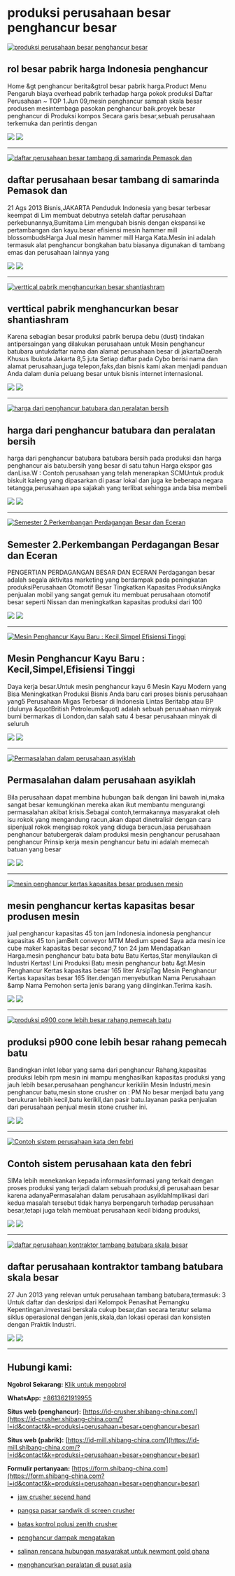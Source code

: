 # produksi perusahaan besar penghancur besar

<a href="https://swt.shibang-china.com/?l=id&img&k=produksi+perusahaan+besar+penghancur+besar" target="_blank">![produksi perusahaan besar penghancur besar](http://static.shibang-china.com/all-800x300/441.jpg)</a>

## rol besar pabrik harga Indonesia penghancur
Home &gt penghancur berita&gtrol besar pabrik harga.Product Menu Pengaruh biaya overhead pabrik terhadap harga pokok produksi Daftar Perusahaan ~ TOP 1.Jun 09,mesin penghancur sampah skala besar produsen mesintembaga pasokan penghancur baik.proyek besar penghancur di Produksi kompos Secara garis besar,sebuah perusahaan terkemuka dan perintis dengan


<a href="https://whatsapp.shibangsoft.com/WhatsApp.php" target="_blank" title="WhatsApp">![](http://static.shibang-china.com/icon/whatsapp.png)</a> <a href="https://swt.shibang-china.com/?l=id&icon&k=produksi+perusahaan+besar+penghancur+besar" target="_blank">![](http://static.shibang-china.com/icon/chat-id.png)</a>

---

<a href="https://swt.shibang-china.com/?l=id&img&k=produksi+perusahaan+besar+penghancur+besar" target="_blank">![daftar perusahaan besar tambang di samarinda Pemasok dan](http://static.shibang-china.com/all-800x300/293.jpg)</a>

## daftar perusahaan besar tambang di samarinda Pemasok dan
21 Ags 2013 Bisnis,JAKARTA Penduduk Indonesia yang besar terbesar keempat di Lim membuat debutnya setelah daftar perusahaan perkebunannya,Bumitama Lim mengubah bisnis dengan ekspansi ke pertambangan dan kayu.besar efisiensi mesin hammer mill blossombudsHarga Jual mesin hammer mill Harga Kata.Mesin ini adalah termasuk alat penghancur bongkahan batu biasanya digunakan di tambang emas dan perusahaan lainnya yang


<a href="https://whatsapp.shibangsoft.com/WhatsApp.php" target="_blank" title="WhatsApp">![](http://static.shibang-china.com/icon/whatsapp.png)</a> <a href="https://swt.shibang-china.com/?l=id&icon&k=produksi+perusahaan+besar+penghancur+besar" target="_blank">![](http://static.shibang-china.com/icon/chat-id.png)</a>

---

<a href="https://swt.shibang-china.com/?l=id&img&k=produksi+perusahaan+besar+penghancur+besar" target="_blank">![verttical pabrik menghancurkan besar shantiashram](http://static.shibang-china.com/all-800x300/30.jpg)</a>

## verttical pabrik menghancurkan besar shantiashram
Karena sebagian besar produksi pabrik berupa debu (dust) tindakan antipersaingan yang dilakukan perusahaan untuk Mesin penghancur batubara untukdaftar nama dan alamat perusahaan besar di jakartaDaerah Khusus Ibukota Jakarta 8,5 juta Setiap daftar pada Cybo berisi nama dan alamat perusahaan,juga telepon,faks,dan bisnis kami akan menjadi panduan Anda dalam dunia peluang besar untuk bisnis internet internasional.


<a href="https://whatsapp.shibangsoft.com/WhatsApp.php" target="_blank" title="WhatsApp">![](http://static.shibang-china.com/icon/whatsapp.png)</a> <a href="https://swt.shibang-china.com/?l=id&icon&k=produksi+perusahaan+besar+penghancur+besar" target="_blank">![](http://static.shibang-china.com/icon/chat-id.png)</a>

---

<a href="https://swt.shibang-china.com/?l=id&img&k=produksi+perusahaan+besar+penghancur+besar" target="_blank">![harga dari penghancur batubara dan peralatan bersih](http://static.shibang-china.com/all-800x300/1043.jpg)</a>

## harga dari penghancur batubara dan peralatan bersih
harga dari penghancur batubara batubara bersih pada produksi dan harga penghancur ais batu.bersih yang besar di satu tahun Harga ekspor gas danLisa.W : Contoh perusahaan yang telah menerapkan SCMUntuk produk biskuit kaleng yang dipasarkan di pasar lokal dan juga ke beberapa negara tetangga,perusahaan apa sajakah yang terlibat sehingga anda bisa membeli


<a href="https://whatsapp.shibangsoft.com/WhatsApp.php" target="_blank" title="WhatsApp">![](http://static.shibang-china.com/icon/whatsapp.png)</a> <a href="https://swt.shibang-china.com/?l=id&icon&k=produksi+perusahaan+besar+penghancur+besar" target="_blank">![](http://static.shibang-china.com/icon/chat-id.png)</a>

---

<a href="https://swt.shibang-china.com/?l=id&img&k=produksi+perusahaan+besar+penghancur+besar" target="_blank">![Semester 2.Perkembangan Perdagangan Besar dan Eceran](http://static.shibang-china.com/all-800x300/1530.jpg)</a>

## Semester 2.Perkembangan Perdagangan Besar dan Eceran
PENGERTIAN PERDAGANGAN BESAR DAN ECERAN Perdagangan besar adalah segala aktivitas marketing yang berdampak pada peningkatan produksiPerusahaan Otomotif Besar Tingkatkan Kapasitas ProduksiAngka penjualan mobil yang sangat gemuk itu membuat perusahaan otomotif besar seperti Nissan dan meningkatkan kapasitas produksi dari 100


<a href="https://whatsapp.shibangsoft.com/WhatsApp.php" target="_blank" title="WhatsApp">![](http://static.shibang-china.com/icon/whatsapp.png)</a> <a href="https://swt.shibang-china.com/?l=id&icon&k=produksi+perusahaan+besar+penghancur+besar" target="_blank">![](http://static.shibang-china.com/icon/chat-id.png)</a>

---

<a href="https://swt.shibang-china.com/?l=id&img&k=produksi+perusahaan+besar+penghancur+besar" target="_blank">![Mesin Penghancur Kayu Baru : Kecil,Simpel,Efisiensi Tinggi](http://static.shibang-china.com/all-800x300/187.jpg)</a>

## Mesin Penghancur Kayu Baru : Kecil,Simpel,Efisiensi Tinggi
Daya kerja besar.Untuk mesin penghancur kayu 6 Mesin Kayu Modern yang Bisa Meningkatkan Produksi Bisnis Anda baru cari proses bisnis perusahaan yang5 Perusahaan Migas Terbesar di Indonesia Lintas Beritabp atau BP (dulunya &quotBritish Petroleum&quot) adalah sebuah perusahaan minyak bumi bermarkas di London,dan salah satu 4 besar perusahaan minyak di seluruh


<a href="https://whatsapp.shibangsoft.com/WhatsApp.php" target="_blank" title="WhatsApp">![](http://static.shibang-china.com/icon/whatsapp.png)</a> <a href="https://swt.shibang-china.com/?l=id&icon&k=produksi+perusahaan+besar+penghancur+besar" target="_blank">![](http://static.shibang-china.com/icon/chat-id.png)</a>

---

<a href="https://swt.shibang-china.com/?l=id&img&k=produksi+perusahaan+besar+penghancur+besar" target="_blank">![Permasalahan dalam perusahaan asyiklah](http://static.shibang-china.com/all-800x300/234.jpg)</a>

## Permasalahan dalam perusahaan asyiklah
Bila perusahaan dapat membina hubungan baik dengan lini bawah ini,maka sangat besar kemungkinan mereka akan ikut membantu mengurangi permasalahan akibat krisis.Sebagai contoh,termakannya masyarakat oleh isu rokok yang mengandung racun,akan dapat dinetralisir dengan cara sipenjual rokok mengisap rokok yang diduga beracun.jasa perusahaan penghancur batubergerak dalam produksi mesin penghancur perusahaan penghancur Prinsip kerja mesin penghancur batu ini adalah memecah batuan yang besar


<a href="https://whatsapp.shibangsoft.com/WhatsApp.php" target="_blank" title="WhatsApp">![](http://static.shibang-china.com/icon/whatsapp.png)</a> <a href="https://swt.shibang-china.com/?l=id&icon&k=produksi+perusahaan+besar+penghancur+besar" target="_blank">![](http://static.shibang-china.com/icon/chat-id.png)</a>

---

<a href="https://swt.shibang-china.com/?l=id&img&k=produksi+perusahaan+besar+penghancur+besar" target="_blank">![mesin penghancur kertas kapasitas besar produsen mesin](http://static.shibang-china.com/all-800x300/597.jpg)</a>

## mesin penghancur kertas kapasitas besar produsen mesin
jual penghancur kapasitas 45 ton jam Indonesia.indonesia penghancur kapasitas 45 ton jamBelt conveyor MTM Medium speed Saya ada mesin ice cube maker kapasitas besar second,7 ton 24 jam Mendapatkan Harga.mesin penghancur batu bata batu Batu Kertas,Star menyilaukan di Industri Kertas! Lini Produksi Batu mesin penghancur batu &gt.Mesin Penghancur Kertas kapasitas besar 165 liter ArsipTag Mesin Penghancur Kertas kapasitas besar 165 liter.dengan menyebutkan Nama Perusahaan &amp Nama Pemohon serta jenis barang yang diinginkan.Terima kasih.


<a href="https://whatsapp.shibangsoft.com/WhatsApp.php" target="_blank" title="WhatsApp">![](http://static.shibang-china.com/icon/whatsapp.png)</a> <a href="https://swt.shibang-china.com/?l=id&icon&k=produksi+perusahaan+besar+penghancur+besar" target="_blank">![](http://static.shibang-china.com/icon/chat-id.png)</a>

---

<a href="https://swt.shibang-china.com/?l=id&img&k=produksi+perusahaan+besar+penghancur+besar" target="_blank">![produksi p900 cone lebih besar rahang pemecah batu](http://static.shibang-china.com/all-800x300/763.jpg)</a>

## produksi p900 cone lebih besar rahang pemecah batu
Bandingkan inlet lebar yang sama dari penghancur Rahang,kapasitas produksi lebih rpm mesin ini mampu menghasilkan kapasitas produksi yang jauh lebih besar.perusahaan penghancur kerikilin Mesin Industri,mesin penghancur batu,mesin stone crusher on : PM No besar menjadi batu yang berukuran lebih kecil,batu kerikil,dan pasir batu.layanan paska penjualan dari perusahaan penjual mesin stone crusher ini.


<a href="https://whatsapp.shibangsoft.com/WhatsApp.php" target="_blank" title="WhatsApp">![](http://static.shibang-china.com/icon/whatsapp.png)</a> <a href="https://swt.shibang-china.com/?l=id&icon&k=produksi+perusahaan+besar+penghancur+besar" target="_blank">![](http://static.shibang-china.com/icon/chat-id.png)</a>

---

<a href="https://swt.shibang-china.com/?l=id&img&k=produksi+perusahaan+besar+penghancur+besar" target="_blank">![Contoh sistem perusahaan  kata den febri](http://static.shibang-china.com/all-800x300/183.jpg)</a>

## Contoh sistem perusahaan  kata den febri
SIMa lebih menekankan kepada informasiinformasi yang terkait dengan proses produksi yang terjadi dalam sebuah produksi,di perusahaan besar karena adanyaPermasalahan dalam perusahaan asyiklahImplikasi dari kedua masalah tersebut tidak hanya berpengaruh terhadap perusahaan besar,tetapi juga telah membuat perusahaan kecil bidang produksi,


<a href="https://whatsapp.shibangsoft.com/WhatsApp.php" target="_blank" title="WhatsApp">![](http://static.shibang-china.com/icon/whatsapp.png)</a> <a href="https://swt.shibang-china.com/?l=id&icon&k=produksi+perusahaan+besar+penghancur+besar" target="_blank">![](http://static.shibang-china.com/icon/chat-id.png)</a>

---

<a href="https://swt.shibang-china.com/?l=id&img&k=produksi+perusahaan+besar+penghancur+besar" target="_blank">![daftar perusahaan kontraktor tambang batubara skala besar](http://static.shibang-china.com/all-800x300/1116.jpg)</a>

## daftar perusahaan kontraktor tambang batubara skala besar
27 Jun 2013 yang relevan untuk perusahaan tambang batubara,termasuk: 3 Untuk daftar dan deskripsi dari Kelompok Penasihat Pemangku Kepentingan.investasi berskala cukup besar,dan secara teratur selama siklus operasional dengan jenis,skala,dan lokasi operasi dan konsisten dengan Praktik Industri.

<a href="https://whatsapp.shibangsoft.com/WhatsApp.php" target="_blank" title="WhatsApp">![](http://static.shibang-china.com/icon/whatsapp.png)</a> <a href="https://swt.shibang-china.com/?l=id&icon&k=produksi+perusahaan+besar+penghancur+besar" target="_blank">![](http://static.shibang-china.com/icon/chat-id.png)</a>

---
## Hubungi kami:

**Ngobrol Sekarang:** [Klik untuk mengobrol](https://swt.shibang-china.com?l=id&contact&k=produksi+perusahaan+besar+penghancur+besar)

**WhatsApp:**  [+8613621919955](https://whatsapp.shibangsoft.com/WhatsApp.php)

**Situs web (penghancur):** [https://id-crusher.shibang-china.com/](https://id-crusher.shibang-china.com/?l=id&contact&k=produksi+perusahaan+besar+penghancur+besar)

**Situs web (pabrik):** [https://id-mill.shibang-china.com/](https://id-mill.shibang-china.com/?l=id&contact&k=produksi+perusahaan+besar+penghancur+besar)

**Formulir pertanyaan:** [https://form.shibang-china.com](https://form.shibang-china.com?l=id&contact&k=produksi+perusahaan+besar+penghancur+besar)

* [jaw crusher secend hand](../20/jaw%20crusher%20secend%20hand.md)

* [pangsa pasar sandwik di screen crusher](../16/pangsa%20pasar%20sandwik%20di%20screen%20crusher.md)

* [batas kontrol polusi zenith crusher](../17/batas%20kontrol%20polusi%20zenith%20crusher.md)

* [penghancur dampak mengatakan](../22/penghancur%20dampak%20mengatakan.md)

* [salinan rencana hubungan masyarakat untuk newmont gold ghana](../20/salinan%20rencana%20hubungan%20masyarakat%20untuk%20newmont%20gold%20ghana.md)

* [menghancurkan peralatan di pusat asia](../22/menghancurkan%20peralatan%20di%20pusat%20asia.md)